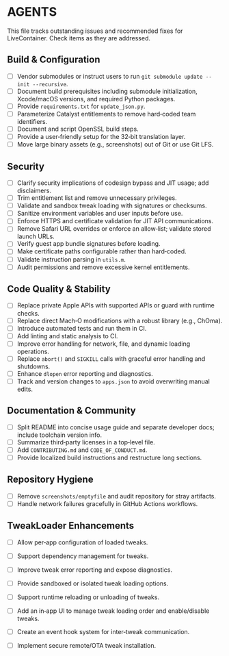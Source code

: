 # AGENTS

This file tracks outstanding issues and recommended fixes for LiveContainer.
Check items as they are addressed.

## Build & Configuration
- [ ] Vendor submodules or instruct users to run `git submodule update --init --recursive`.
- [ ] Document build prerequisites including submodule initialization, Xcode/macOS versions, and required Python packages.
- [ ] Provide `requirements.txt` for `update_json.py`.
- [ ] Parameterize Catalyst entitlements to remove hard‑coded team identifiers.
- [ ] Document and script OpenSSL build steps.
- [ ] Provide a user‑friendly setup for the 32‑bit translation layer.
- [ ] Move large binary assets (e.g., screenshots) out of Git or use Git LFS.

## Security
- [ ] Clarify security implications of codesign bypass and JIT usage; add disclaimers.
- [ ] Trim entitlement list and remove unnecessary privileges.
- [ ] Validate and sandbox tweak loading with signatures or checksums.
- [ ] Sanitize environment variables and user inputs before use.
- [ ] Enforce HTTPS and certificate validation for JIT API communications.
- [ ] Remove Safari URL overrides or enforce an allow‑list; validate stored launch URLs.
- [ ] Verify guest app bundle signatures before loading.
- [ ] Make certificate paths configurable rather than hard‑coded.
- [ ] Validate instruction parsing in `utils.m`.
- [ ] Audit permissions and remove excessive kernel entitlements.

## Code Quality & Stability
- [ ] Replace private Apple APIs with supported APIs or guard with runtime checks.
- [ ] Replace direct Mach‑O modifications with a robust library (e.g., ChOma).
- [ ] Introduce automated tests and run them in CI.
- [ ] Add linting and static analysis to CI.
- [ ] Improve error handling for network, file, and dynamic loading operations.
- [ ] Replace `abort()` and `SIGKILL` calls with graceful error handling and shutdowns.
- [ ] Enhance `dlopen` error reporting and diagnostics.
- [ ] Track and version changes to `apps.json` to avoid overwriting manual edits.

## Documentation & Community
- [ ] Split README into concise usage guide and separate developer docs; include toolchain version info.
- [ ] Summarize third‑party licenses in a top‑level file.
- [ ] Add `CONTRIBUTING.md` and `CODE_OF_CONDUCT.md`.
- [ ] Provide localized build instructions and restructure long sections.

## Repository Hygiene
- [ ] Remove `screenshots/emptyfile` and audit repository for stray artifacts.
- [ ] Handle network failures gracefully in GitHub Actions workflows.

## TweakLoader Enhancements
- [ ] Allow per‑app configuration of loaded tweaks.
- [ ] Support dependency management for tweaks.
- [ ] Improve tweak error reporting and expose diagnostics.
- [ ] Provide sandboxed or isolated tweak loading options.
- [ ] Support runtime reloading or unloading of tweaks.
- [ ] Add an in‑app UI to manage tweak loading order and enable/disable tweaks.
- [ ] Create an event hook system for inter‑tweak communication.
- [ ] Implement secure remote/OTA tweak installation.

